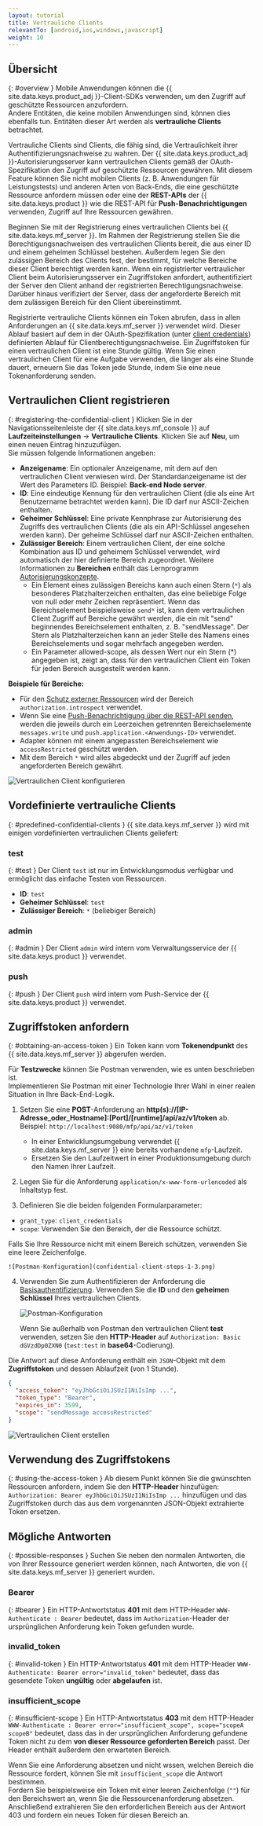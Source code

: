 ```yaml
---
layout: tutorial
title: Vertrauliche Clients
relevantTo: [android,ios,windows,javascript]
weight: 10
---
```

<!-- NLS_CHARSET=UTF-8 -->
## Übersicht
{: #overview }
Mobile Anwendungen können die {{ site.data.keys.product_adj }}-Client-SDKs verwenden, um den Zugriff auf geschützte Ressourcen anzufordern.   
Andere Entitäten, die keine mobilen Anwendungen sind, können dies ebenfalls tun. Entitäten dieser Art werden als **vertrauliche Clients** betrachtet. 

Vertrauliche Clients sind Clients, die fähig sind, die Vertraulichkeit ihrer Authentifizierungsnachweise zu wahren. Der
{{ site.data.keys.product_adj }}-Autorisierungsserver kann vertraulichen Clients gemäß der OAuth-Spezifikation den Zugriff
auf geschützte Ressourcen gewähren. Mit diesem Feature können Sie nicht mobilen Clients (z. B. Anwendungen für Leistungstests) und
anderen Arten von Back-Ends, die eine geschützte Ressource anfordern müssen
oder eine der **REST-APIs** der {{ site.data.keys.product }} wie die REST-API für **Push-Benachrichtigungen** verwenden,
Zugriff auf Ihre Ressourcen gewähren.

Beginnen Sie mit der Registrierung
eines vertraulichen Clients bei {{ site.data.keys.mf_server }}.
Im Rahmen der Registrierung stellen Sie die Berechtigungsnachweisen des vertraulichen Clients bereit, die aus einer ID und einem geheimen Schlüssel bestehen. Außerdem legen Sie den zulässigen Bereich des Clients fest,
der bestimmt, für welche Bereiche dieser Client berechtigt werden kann. Wenn ein registrierter vertraulicher Client beim Autorisierungsserver ein Zugriffstoken anfordert, authentifiziert der
Server den Client anhand der registrierten Berechtigungsnachweise. Darüber hinaus verifiziert der Server, dass der angeforderte Bereich mit dem zulässigen Bereich für den Client
übereinstimmt. 

Registrierte vertrauliche Clients können ein Token abrufen, dass in allen Anforderungen an {{ site.data.keys.mf_server }} verwendet wird. Dieser Ablauf basiert
auf dem in der OAuth-Spezifikation
(unter [client credentials](https://tools.ietf.org/html/rfc6749#section-1.3.4)) definierten Ablauf für Clientberechtigungsnachweise. Ein Zugriffstoken
für einen vertraulichen Client ist eine Stunde gültig. Wenn Sie einen vertraulichen Client für eine Aufgabe verwenden, die länger als eine Stunde dauert,
erneuern Sie das Token jede Stunde, indem Sie eine neue Tokenanforderung senden. 

## Vertraulichen Client registrieren
{: #registering-the-confidential-client }
Klicken Sie in der Navigationsseitenleiste der {{ site.data.keys.mf_console }} auf **Laufzeiteinstellungen** →
**Vertrauliche Clients**. Klicken Sie auf
**Neu**, um einen neuen Eintrag hinzuzufügen.   
Sie müssen folgende Informationen angeben: 

- **Anzeigename**: Ein optionaler Anzeigename, mit dem auf den vertraulichen Client verwiesen wird. Der Standardanzeigename ist der Wert des Parameters
ID. Beispiel: **Back-end Node server**.
- **ID**: Eine eindeutige Kennung für den vertraulichen Client (die als eine Art Benutzername betrachtet werden kann). Die ID darf nur ASCII-Zeichen enthalten. 
- **Geheimer Schlüssel**: Eine private Kennphrase zur Autorisierung des Zugriffs des vertraulichen Clients (die als ein API-Schlüssel angesehen werden kann). Der geheime Schlüssel darf nur ASCII-Zeichen enthalten. 
- **Zulässiger Bereich**: Einem vertraulichen Client, der eine solche Kombination aus ID und geheimem Schlüssel verwendet, wird automatisch
der hier definierte Bereich zugeordnet. Weitere Informationen zu **Bereichen** enthält das Lernprogramm
[Autorisierungskonzepte](../#scope). 
    - Ein Element eines zulässigen Bereichs kann auch einen Stern (`*`) als besonderes Platzhalterzeichen enthalten, das eine beliebige Folge von null oder mehr Zeichen repräsentiert. Wenn das Bereichselement beispielsweise
`send*` ist, kann dem vertraulichen Client Zugriff auf Bereiche gewährt werden, die ein mit "send" beginnendes Bereichselement enthalten, z. B.
"sendMessage". Der Stern als Platzhalterzeichen kann an jeder Stelle des Namens eines Bereichselements und sogar mehrfach angegeben werden.  
    - Ein Parameter
allowed-scope, als dessen Wert nur ein Stern
(*) angegeben ist, zeigt an, dass für den vertraulichen Client ein Token für jeden Bereich ausgestellt werden kann. 

**Beispiele für Bereiche:**

- Für den [Schutz externer Ressourcen](../protecting-external-resources) wird der Bereich `authorization.introspect` verwendet.
- Wenn Sie eine [Push-Benachrichtigung über die REST-API senden](../../notifications/sending-notifications), werden die jeweils durch ein Leerzeichen getrennten
Bereichselemente `messages.write` und `push.application.<Anwendungs-ID>` verwendet. 
- Adapter können mit einem angepassten Bereichselement wie `accessRestricted` geschützt werden.
- Mit dem Bereich `*` wird alles abgedeckt und der Zugriff auf jeden angeforderten Bereich gewährt. 

<img class="gifplayer" alt="Vertraulichen Client konfigurieren" src="push-confidential-client.png"/>

## Vordefinierte vertrauliche Clients
{: #predefined-confidential-clients }
{{ site.data.keys.mf_server }} wird mit einigen vordefinierten vertraulichen Clients geliefert: 

### test
{: #test }
Der Client `test` ist nur im Entwicklungsmodus verfügbar und ermöglicht das einfache Testen von Ressourcen. 

- **ID**: `test`
- **Geheimer Schlüssel**: `test`
- **Zulässiger Bereich**: `*` (beliebiger Bereich)

### admin
{: #admin }
Der Client `admin` wird intern vom Verwaltungsservice der {{ site.data.keys.product }} verwendet. 

### push
{: #push }
Der Client `push` wird intern vom Push-Service der {{ site.data.keys.product }} verwendet. 

## Zugriffstoken anfordern
{: #obtaining-an-access-token }
Ein Token kann vom **Tokenendpunkt** des {{ site.data.keys.mf_server }} abgerufen werden.   

Für **Testzwecke** können Sie Postman verwenden, wie es unten beschrieben ist.   
Implementieren Sie Postman mit einer Technologie Ihrer Wahl in einer realen Situation in Ihre Back-End-Logik. 

1. Setzen Sie eine **POST**-Anforderung an **http(s)://[IP-Adresse_oder_Hostname]:[Port]/[runtime]/api/az/v1/token** ab.  
    Beispiel: `http://localhost:9080/mfp/api/az/v1/token`
    - In einer Entwicklungsumgebung verwendet {{ site.data.keys.mf_server }} eine bereits vorhandene `mfp`-Laufzeit.   
    - Ersetzen Sie den Laufzeitwert in einer Produktionsumgebung durch den Namen Ihrer Laufzeit. 

2. Legen Sie für die Anforderung `application/x-www-form-urlencoded` als Inhaltstyp fest.  
3. Definieren Sie die beiden folgenden Formularparameter: 
  - `grant_type`: `client_credentials`
  - `scope`: Verwenden Sie den Bereich, der die Ressource schützt.
  
Falls Sie Ihre Ressource nicht mit einem Bereich schützen, verwenden Sie eine leere Zeichenfolge. 

    ![Postman-Konfiguration](confidential-client-steps-1-3.png)

4. Verwenden Sie zum Authentifizieren der Anforderung die [Basisauthentifizierung](https://en.wikipedia.org/wiki/Basic_access_authentication#Client_side). Verwenden Sie die
**ID** und den **geheimen Schlüssel** Ihres vertraulichen Clients.

    ![Postman-Konfiguration](confidential-client-step-4.png)

    Wenn Sie außerhalb von Postman den vertraulichen Client **test** verwenden,
setzen Sie den **HTTP-Header** auf `Authorization: Basic dGVzdDp0ZXN0` (`test:test`
in **base64**-Codierung).

Die Antwort auf diese Anforderung enthält ein `JSON`-Objekt mit dem
**Zugriffstoken** und dessen Ablaufzeit (von 1 Stunde). 

```json
{
  "access_token": "eyJhbGciOiJSUzI1NiIsImp ...",
  "token_type": "Bearer",
  "expires_in": 3599,
  "scope": "sendMessage accessRestricted"
}
```

![Vertraulichen Client erstellen](confidential-client-access-token.png)

## Verwendung des Zugriffstokens
{: #using-the-access-token }
Ab diesem Punkt können Sie die gwünschten Ressourcen anfordern, indem Sie
den **HTTP-Header** hinzufügen: `Authorization: Bearer eyJhbGciOiJSUzI1NiIsImp ...` hinzufügen
und das Zugriffstoken durch das aus dem vorgenannten JSON-Objekt extrahierte Token ersetzen. 

## Mögliche Antworten
{: #possible-responses }
Suchen Sie neben den normalen Antworten, die von Ihrer Ressource generiert werden können,
nach Antworten, die von {{ site.data.keys.mf_server }} generiert wurden.

### Bearer
{: #bearer }
Ein HTTP-Antwortstatus **401** mit dem HTTP-Header `WWW-Authenticate : Bearer` bedeutet,
dass im `Authorization`-Header der ursprünglichen Anforderung kein Token gefunden wurde. 

### invalid_token
{: #invalid-token }
Ein HTTP-Antwortstatus **401** mit dem HTTP-Header
`WWW-Authenticate: Bearer error="invalid_token"` bedeutet, dass das gesendete Token
**ungültig** oder **abgelaufen** ist.

### insufficient_scope
{: #insufficient-scope }
Ein HTTP-Antwortstatus **403** mit dem HTTP-Header `WWW-Authenticate : Bearer error="insufficient_scope", scope="scopeA scopeB"`
bedeutet, dass das in der ursprünglichen Anforderung gefundene Token
nicht zu dem **von dieser Ressource geforderten Bereich** passt. Der Header enthält außerdem den erwarteten Bereich. 

Wenn Sie eine Anforderung absetzen und nicht wssen, welchen Bereich die Ressource fordert,
können Sie mit `insufficient_scope` die Antwort bestimmen.   
Fordern Sie beispielsweise ein Token mit einer leeren Zeichenfolge (`""`) für den Bereichswert an, wenn Sie die Ressourcenanforderung absetzen. Anschließend extrahieren Sie den erforderlichen Bereich
aus der Antwort 403 und fordern ein neues Token für diesen Bereich an. 

